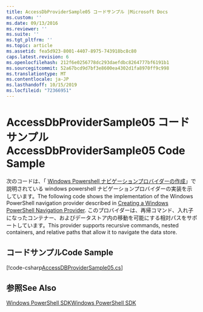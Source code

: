 ```yaml
---
title: AccessDbProviderSample05 コードサンプル |Microsoft Docs
ms.custom: ''
ms.date: 09/13/2016
ms.reviewer: ''
ms.suite: ''
ms.tgt_pltfrm: ''
ms.topic: article
ms.assetid: fea5d923-8001-4407-8975-743918bc8c80
caps.latest.revision: 6
ms.openlocfilehash: 212f6e0256778dc293daefdbc8264777bf6191b1
ms.sourcegitcommit: 52a67bcd9d7bf3e8600ea4302d1fa8970ff9c998
ms.translationtype: MT
ms.contentlocale: ja-JP
ms.lasthandoff: 10/15/2019
ms.locfileid: "72366951"
---
```

# <a name="accessdbprovidersample05-code-sample"></a><span data-ttu-id="5e4ad-102">AccessDbProviderSample05 コード サンプル</span><span class="sxs-lookup"><span data-stu-id="5e4ad-102">AccessDbProviderSample05 Code Sample</span></span>

<span data-ttu-id="5e4ad-103">次のコードは、「 [Windows Powershell ナビゲーションプロバイダーの作成](./creating-a-windows-powershell-navigation-provider.md)」で説明されている windows powershell ナビゲーションプロバイダーの実装を示しています。</span><span class="sxs-lookup"><span data-stu-id="5e4ad-103">The following code shows the implementation of the Windows PowerShell navigation provider described in [Creating a Windows PowerShell Navigation Provider](./creating-a-windows-powershell-navigation-provider.md).</span></span> <span data-ttu-id="5e4ad-104">このプロバイダーは、再帰コマンド、入れ子になったコンテナー、およびデータストア内の移動を可能にする相対パスをサポートしています。</span><span class="sxs-lookup"><span data-stu-id="5e4ad-104">This provider supports recursive commands, nested containers, and relative paths that allow it to navigate the data store.</span></span>

## <a name="code-sample"></a><span data-ttu-id="5e4ad-105">コードサンプル</span><span class="sxs-lookup"><span data-stu-id="5e4ad-105">Code Sample</span></span>

[!code-csharp[AccessDBProviderSample05.cs](../../../../powershell-sdk-samples/SDK-2.0/csharp/AccessDBProviderSample05/AccessDBProviderSample05.cs#L11-L1960 "AccessDBProviderSample05.cs")]

## <a name="see-also"></a><span data-ttu-id="5e4ad-106">参照</span><span class="sxs-lookup"><span data-stu-id="5e4ad-106">See Also</span></span>

[<span data-ttu-id="5e4ad-107">Windows PowerShell SDK</span><span class="sxs-lookup"><span data-stu-id="5e4ad-107">Windows PowerShell SDK</span></span>](../windows-powershell-reference.md)
